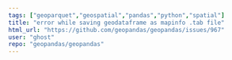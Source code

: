 ```yaml
---
tags: ["geoparquet","geospatial","pandas","python","spatial"]
title: "error while saving geodataframe as mapinfo .tab file"
html_url: "https://github.com/geopandas/geopandas/issues/967"
user: "ghost"
repo: "geopandas/geopandas"
---
```


